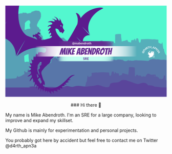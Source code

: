 ![mabendroth header](https://raw.githubusercontent.com/mabendroth/mabendroth/master/github-banner.png)

<p align="center">
  ### Hi there 👋

  My name is Mike Abendroth. I'm an SRE for a large company, looking to improve and expand my skillset. 

  My Github is mainly for experimentation and personal projects.

  You probably got here by accident but feel free to contact me on Twitter @d4rth_apn3a
</p>
